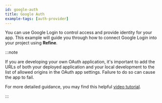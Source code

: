 ```yaml
---
id: google-auth
title: Google Auth
example-tags: [auth-provider]
---
```


You can use Google Login to control access and provide identity for your app. This example will guide you through how to connect Google Login into your project using **Refine**.

:::note

If you are developing your own OAuth application, it's important to add the URLs of both your deployed application and your local development to the list of allowed origins in the OAuth app settings. Failure to do so can cause the app to fail.

For more detailed guidance, you may find this helpful [video tutorial](https://www.youtube.com/watch?v=HtJKUQXmtok).

:::

<CodeSandboxExample path="auth-google-login" />
